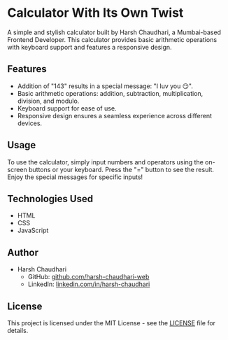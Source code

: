 # Calculator With Its Own Twist

A simple and stylish calculator built by Harsh Chaudhari, a Mumbai-based Frontend Developer. This calculator provides basic arithmetic operations with keyboard support and features a responsive design.

## Features

- Addition of "143" results in a special message: "I luv you 😏".
- Basic arithmetic operations: addition, subtraction, multiplication, division, and modulo.
- Keyboard support for ease of use.
- Responsive design ensures a seamless experience across different devices.

## Usage

To use the calculator, simply input numbers and operators using the on-screen buttons or your keyboard. Press the "=" button to see the result. Enjoy the special messages for specific inputs!

## Technologies Used

- HTML
- CSS
- JavaScript

## Author

- Harsh Chaudhari
  - GitHub: [github.com/harsh-chaudhari-web](https://github.com/harsh-chaudhari-web)
  - LinkedIn: [linkedin.com/in/harsh-chaudhari](https://linkedin.com/in/harsh-chaudhari-web)

## License

This project is licensed under the MIT License - see the [LICENSE](LICENSE) file for details.
